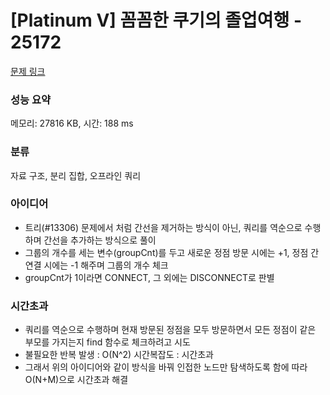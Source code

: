 # [Platinum V] 꼼꼼한 쿠기의 졸업여행 - 25172 

[문제 링크](https://www.acmicpc.net/problem/25172) 

### 성능 요약

메모리: 27816 KB, 시간: 188 ms

### 분류

자료 구조, 분리 집합, 오프라인 쿼리

### 아이디어
- 트리(#13306) 문제에서 처럼 간선을 제거하는 방식이 아닌, 쿼리를 역순으로 수행하며 간선을 추가하는 방식으로 풀이
- 그룹의 개수를 세는 변수(groupCnt)를 두고 새로운 정점 방문 시에는 +1, 정점 간 연결 시에는 -1 해주며 그룹의 개수 체크
- groupCnt가 1이라면 CONNECT, 그 외에는 DISCONNECT로 판별

### 시간초과
- 쿼리를 역순으로 수행하며 현재 방문된 정점을 모두 방문하면서 모든 정점이 같은 부모를 가지는지 find 함수로 체크하려고 시도
- 불필요한 반복 발생 : O(N^2) 시간복잡도 : 시간초과
- 그래서 위의 아이디어와 같이 방식을 바꿔 인접한 노드만 탐색하도록 함에 따라 O(N+M)으로 시간초과 해결
